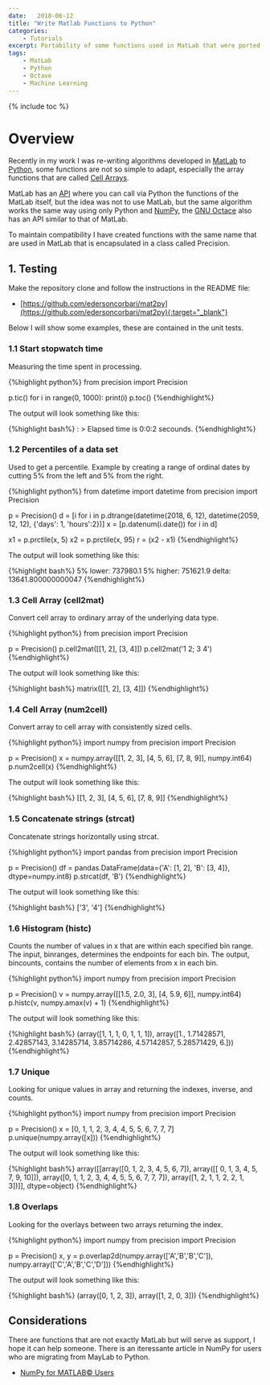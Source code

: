 ```yaml
---
date:   2018-06-12
title: "Write Matlab Functions to Python"
categories: 
    - Tutorials
excerpt: Portability of some functions used in MatLab that were ported to Python.
tags: 
    - MatLab 
    - Python
    - Octave
    - Machine Learning 
---
```


{% include toc %}

# Overview

Recently in my work I was re-writing algorithms developed in [MatLab](https://ch.mathworks.com) to [Python](https://www.python.org), some functions are not so simple to adapt, 
especially the array functions that are called [Cell Arrays](https://www.mathworks.com/help/matlab/cell-arrays.html). 

MatLab has an [API](https://www.mathworks.com/help/matlab/matlab-engine-for-python.html) where you can call via Python the functions of the MatLab itself, but the idea was not 
to use MatLab, but the same algorithm works the same way using only Python and [NumPy](http://www.numpy.org), the [GNU Octace](https://www.gnu.org/software/octave/) also has an API similar to that of MatLab.

To maintain compatibility I have created functions with the same name that are used in MatLab that is encapsulated in a class called Precision.


## 1. Testing

Make the repository clone and follow the instructions in the README file:

* [https://github.com/edersoncorbari/mat2py](https://github.com/edersoncorbari/mat2py){:target="_blank"}

Below I will show some examples, these are contained in the unit tests.

### 1.1 Start stopwatch time

Measuring the time spent in processing.

{%highlight python%}
from precision import Precision

p.tic()
for i in range(0, 1000): print(i)
p.toc()
{%endhighlight%}

The output will look something like this:

{%highlight bash%}
: > Elapsed time is 0:0:2 secounds.
{%endhighlight%}

### 1.2 Percentiles of a data set

Used to get a percentile. Example by creating a range of ordinal dates by cutting 5% from the left and 5% from the right.

{%highlight python%}
from datetime import datetime
from precision import Precision

p = Precision()
d = [i for i in p.dtrange(datetime(2018, 6, 12), 
                          datetime(2059, 12, 12), 
                          {'days': 1, 'hours':2})]
x = [p.datenum(i.date()) for i in d]

x1 = p.prctile(x, 5)
x2 = p.prctile(x, 95)
r = (x2 - x1)
{%endhighlight%}

The output will look something like this:

{%highlight bash%}
5% lower: 737980.1
5% higher: 751621.9
delta: 13641.800000000047
{%endhighlight%}

### 1.3 Cell Array (cell2mat)

Convert cell array to ordinary array of the underlying data type.

{%highlight python%}
from precision import Precision

p = Precision()
p.cell2mat([[1, 2], [3, 4]])
p.cell2mat('1 2; 3 4')
{%endhighlight%}

The output will look something like this:

{%highlight bash%}
matrix([[1, 2],
        [3, 4]])
{%endhighlight%}

### 1.4 Cell Array (num2cell)

Convert array to cell array with consistently sized cells.

{%highlight python%}
import numpy
from precision import Precision

p = Precision()
x = numpy.array([[1, 2, 3], [4, 5, 6], [7, 8, 9]], numpy.int64)
p.num2cell(x)
{%endhighlight%}

The output will look something like this:

{%highlight bash%}
[[1, 2, 3], [4, 5, 6], [7, 8, 9]]
{%endhighlight%}

### 1.5 Concatenate strings (strcat)

Concatenate strings horizontally using strcat.

{%highlight python%}
import pandas
from precision import Precision

p = Precision()
df = pandas.DataFrame(data={'A': [1, 2], 'B': [3, 4]}, dtype=numpy.int8)
p.strcat(df, 'B')
{%endhighlight%}

The output will look something like this:

{%highlight bash%}
['3', '4']
{%endhighlight%}

### 1.6 Histogram (histc)

Counts the number of values in x that are within each specified bin range. The input, binranges, determines the endpoints for each bin. 
The output, bincounts, contains the number of elements from x in each bin. 

{%highlight python%}
import numpy 
from precision import Precision

p = Precision()
v = numpy.array([[1.5, 2.0, 3], [4, 5.9, 6]], numpy.int64)
p.histc(v, numpy.amax(v) + 1)
{%endhighlight%}

The output will look something like this:

{%highlight bash%}
(array([1, 1, 1, 0, 1, 1, 1]), array([1., 1.71428571, 2.42857143, 
       3.14285714, 3.85714286, 4.57142857, 5.28571429, 6.]))
{%endhighlight%}

### 1.7 Unique

Looking for unique values in array and returning the indexes, inverse, and counts.

{%highlight python%}
import numpy 
from precision import Precision

p = Precision()
x = [0, 1, 1, 2, 3, 4, 4, 5, 5, 6, 7, 7, 7]
p.unique(numpy.array([x]))
{%endhighlight%}

The output will look something like this:

{%highlight bash%}
array([[array([0, 1, 2, 3, 4, 5, 6, 7]),
        array([[ 0,  1,  3,  4,  5,  7,  9, 10]]),
        array([0, 1, 1, 2, 3, 4, 4, 5, 5, 6, 7, 7, 7]),
        array([1, 2, 1, 1, 2, 2, 1, 3])]], dtype=object)
{%endhighlight%}

### 1.8 Overlaps

Looking for the overlays between two arrays returning the index.

{%highlight python%}
import numpy 
from precision import Precision

p = Precision()
x, y = p.overlap2d(numpy.array(['A','B','B','C']), 
                   numpy.array(['C','A','B','C','D']))
{%endhighlight%}

The output will look something like this:

{%highlight bash%}
(array([0, 1, 2, 3]), array([1, 2, 0, 3]))
{%endhighlight%}

## Considerations

There are functions that are not exactly MatLab but will serve as support, I hope it can help someone. There is an iteressante article in NumPy 
for users who are migrating from MayLab to Python.

* [NumPy for MATLAB© Users](https://docs.scipy.org/doc/numpy/user/numpy-for-matlab-users.html) 
